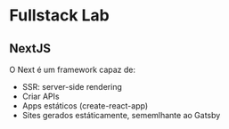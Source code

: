 # Fullstack Lab

## NextJS
O Next é um framework capaz de:

* SSR: server-side rendering
* Criar APIs
* Apps estáticos (create-react-app)
* Sites gerados estáticamente, sememlhante ao Gatsby